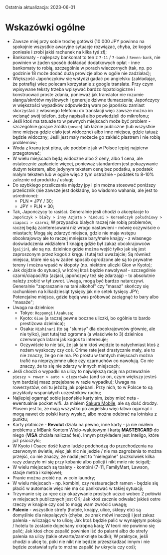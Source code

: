 Ostatnia aktualizacja: 2023-06-01

# Wskazówki ogólne

- Zawsze miej przy sobie trochę gotówki (10 000 JPY powinno na spokojnie wszystkie awaryjne sytuacje rozwiązać, chyba, że kogoś poniesie i zrobi jakiś rachunek na kilka tyś zł);
- Bankomaty - najlepszy bankomat to ten z `7-11` / `7-bank` / `Seven-bank`, nie powinien w żaden sposób dokładać dodatkowych opłat - inne bankomaty to robią, szczególnie w porach wieczornych (tak, np. po godzinie 18 może dodać dużą prowizje albo w ogóle nie zadziałać);
- Większość Japończyków się wstydzi gadać po angielsku (zakładając, że potrafią) wiec polecam korzystanie z google translate. Przy czym wpisywane teksty trzeba wpisywać bardzo łopatologiczne i konstruować proste zdania, ponieważ jak translator nie rozumie slangu/skrótów myślowych i generuje dziwne tłumaczenia; Japończycy w większości wypadków odpowiedzą wam po japońsku zamiast skorzystać z własnego telefonu do translacji więc zawsze można im wcisnąć swój telefon, żeby napisali albo powiedzieli do mikrofonu;
- Jeśli ktoś ma tatuaże to w pewnych miejscach może być problem - szczególnie gorące źródła (`onsen`) lub łaźnie publiczne (lub wszystkie inne miejsca gdzie ciało jest widoczne) albo inne miejsca, gdzie tatuaż będzie widoczny; Jeśli jest mały możecie go zakleić plastrem i nie robią problemów;
- Woda z kranu jest pitna, ale podobnie jak w Polsce lepiej najpierw przegotować;
- W wielu miejscach będą widoczne albo 2 ceny, albo 1 cena, ale ostatecznie zapłacicie więcej, ponieważ standardem jest pokazywanie dużym tekstem, albo jedynym tekstem cenę bez podatku, a podatek małym tekstem lub w ogóle więc z tym ostrożnie - podatek to 8-10% zaleznie od produktu / usługi;
- Do szybkiego przeliczania między jpy i pln można stosować poniższy przelicznik (nie zawsze jest dokładny, bo wiadomo wahania, ale jest to uśrednione):
  - PLN = JPY / 30;
  - JPY = PLN \* 30;
- Tak, Japończycy to rasiści. Generalnie jeśli chodzi o akceptacje to `Japończyk > biały > inny Azjata > hindusi > Koreańczyk południowy > ciapaci > czarni`; W przypadku białych raczej nie robią problemów, raczej będą zainteresowani niż wrogo nastawieni - mówię oczywiście o miastach; Mogą się zdarzyć miejsca, gdzie nie maja wstępu obcokrajowcy ale to raczej mniejsze bary/małe knajpy - z własnego doświadczenia widziałem 1 knajpę gdzie był zakaz obcokrajowców (`gaijin`), ale są np. dzielnice gdzie można wejść tylko jak się jest zaproszonym przez kogoś z kręgu i tutaj też uważajcie; Są również miejsca, które nie są w żaden sposób ogrodzone ale są to prywatne tereny i można wpaść w kłopoty (np. niektóre uliczki Gion w Kyoto);
- Jak dojdzie do sytuacji, w której ktoś będzie nawoływał - szczególnie czarni/ciapaci/itp (azjaci, japończycy też się zdarzają) - to absolutnie należy zrobić w tył zwrot. Uwaga, mogą być bardzo natarczywi. Generalnie "zapraszanie na tani alkohol" czy "masaż" skończy się rachunkiem na kilkadziesiąt tysięcy jak nie setek tysięcy JPY; Potencjalne miejsca, gdzie będą was próbować zaciągnąć to bary albo "masaże";
- Uwaga na dzielnice:
  - Tokyo: `Roppongi` i `Asakusa`;
  - Kyoto: `Gion` (a raczej pewne boczne uliczki, bo ogólnie to bardo prestiżowa dzielnica);
  - Osaka: `Nishinari` (to są "slumsy" dla obcokrajowców głównie, ale nie tylko), jest tutaj też ogromna (a właściwie to 3) dzielnice czerwonych latarni jak kogoś to interesuje;
  - Oczywiście to nie tak, że jak tam ktoś wejdzie to natychmiast ktoś z nożem wyskoczy czy coś. Crime rate jest drastycznie mały, ale to nie znaczy, że go nie ma. Po prostu w tamtych miejscach można trafić na nieprzyjemne ulice czy czarnuchów co nawołują. Co nie znaczy, że to się nie zdarzy w innych miejscach;
- Jeśli chodzi o wypadki na ulicy to największą rację ma przeważnie `pieszy > rower > auto > ciężarówka` (and so on, czym większy jesteś tym bardziej masz przejebane w razie wypadku); Uwaga na rowerzystów, oni tu jeżdżą jak pojebani. Przy nich, to w Polsce to są przykłady wspaniałych uczestników ruchu;
- Najlepiej ogarnąć sobie japońskie karty sim, żeby mieć neta - ewentualnie pocket wifi. Ja miałem [Sakura Mobile](https://www.sakuramobile.jp/), ale są dość drodzy. Plusem jest to, że mają wszystko po angielsku więc łatwo ogarnąć i mogą nawet do polski karty wysłać, albo można odebrać na lotnisku z punktu;
- Karty płatnicze - **Revolut** działa na pewno, inne karty - ja nie miałem problemu z MBank Kontem Wielo-walutowym i kartą **MASTERCARD** do niego (**VISA** chciała naliczać fee). Innym przykładem jest Inteligo, które już psioczyło;
- W Kyoto i Osace dość luźno ludzie podchodzą do przechodzenia na czerwonym świetle, więc jak nic nie jedzie / nie ma zagrożenia to można przejść, co nie znaczy, że nadal jest to "nielegalne" (aczkolwiek kilka razy zdarzyło mi się przy kobanie albo policji i nikt mnie nie ścigał);
- W wielu miejscach są toalety - kombini (7-11, FamilyMart, Lawson, stacje metra i kolejowe);
- Pranie można zrobić np. w coin laundry;
- W wielu miejscach - np. kombini, czy restauracjach ramen - będzie się płacić w automacie więc nie ma co panikować w takiej sytuacji;
- Trzymanie się za ręce czy okazywanie prostych uczuć wobec 2 połówki w miejscach publicznych jest OK; Jak ktoś zacznie odwalać jakieś ostre rzeczy w knajpie czy coś to mogą wam zwrócić uwagę;
- **Palenie** - wszystkie strefy (hotele, knajpy, ulice, sklepy etc) są domyślnie dla niepalących (chyba, że znak mówi inaczej) i jest zakaz palenia - wliczając w to ulicę; Jak ktoś będzie palić w wynajętym pokoju / hotelu to zostanie dojechany okropną karą; W teorii nie powinno się palić; Jak ktoś chce zapalić powinien iść do palarni albo do strefy palenia na ulicy (takie otwarte/zamknięte budki); W praktyce, jeśli chodzi o ulicę to, póki nie nikt nie będzie przeszkadzać innym i nie będzie zostawiał syfu to można zapalić (w ukryciu czy coś);

